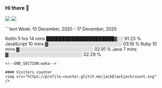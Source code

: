 ### Hi there 👋
<p align="left"> 
<img src="https://github-readme-stats.vercel.app/api/top-langs/?username=jackblackjack&layout=compact" />
<img src="https://github-readme-stats.vercel.app/api/wakatime?username=jackblackjack&layout=compact" />
</p>
<!--START_SECTION:waka-->
```text
Week: 10 December, 2020 - 17 December, 2020

Kotlin       5 hrs 14 mins   ██████████████████████▓░░   91.23 % 
JavaScript   10 mins         ▓░░░░░░░░░░░░░░░░░░░░░░░░   03.19 % 
Ruby         10 mins         ▓░░░░░░░░░░░░░░░░░░░░░░░░   02.91 % 
Java         7 mins          ▓░░░░░░░░░░░░░░░░░░░░░░░░   02.29 % 
```
<!--END_SECTION:waka-->

#### Visitors counter
<img src="https://profile-counter.glitch.me/jackblackjack/count.svg" />
